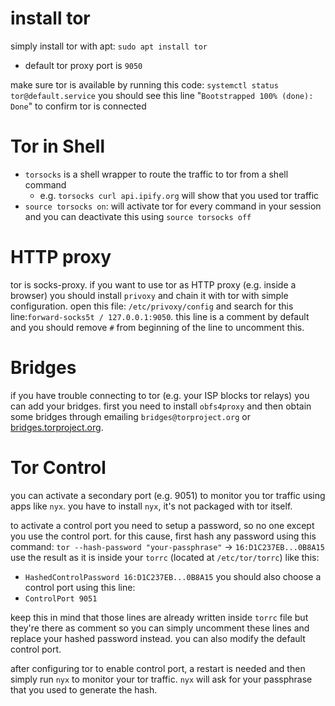 # install tor
simply install tor with apt:
`sudo apt install tor`

- default tor proxy port is `9050`

make sure tor is available by running this code:
`systemctl status tor@default.service`
you should see this line "`Bootstrapped 100% (done): Done`" to confirm tor is connected

# Tor in Shell
- `torsocks` is a shell wrapper to route the traffic to tor from a shell command
	- e.g. `torsocks curl api.ipify.org` will show that you used tor traffic
- `source torsocks on`: will activate tor for every command in your session and you can deactivate this using `source torsocks off` 

# HTTP proxy
tor is socks-proxy. if you want to use tor as HTTP proxy (e.g. inside a browser) you should install `privoxy` and chain it with tor with simple configuration. open this file: `/etc/privoxy/config` and search for this line:`forward-socks5t / 127.0.0.1:9050`. this line is a comment by default and you should remove `#` from beginning of the line to uncomment this.

# Bridges
if you have trouble connecting to tor (e.g. your ISP blocks tor relays) you can add your bridges. first you need to install `obfs4proxy` and then obtain some bridges through emailing `bridges@torproject.org` or [bridges.torproject.org](https://bridges.torproject.org/).

# Tor Control
you can activate a secondary port (e.g. 9051) to monitor you tor traffic using apps like `nyx`. you have to install `nyx`, it's not packaged with tor itself.

to activate a control port you need to setup a password, so no one except you use the control port. for this cause, first hash any password using this command:
`tor --hash-password "your-passphrase"` -> `16:D1C237EB...0B8A15` 
use the result as it is inside your `torrc` (located at `/etc/tor/torrc`) like this:
- `HashedControlPassword 16:D1C237EB...0B8A15` 
you should also choose a control port using this line:
- `ControlPort 9051`

keep this in mind that those lines are already written inside `torrc` file but they're there as comment so you can simply uncomment these lines and replace your hashed password instead. you can also modify the default control port.

after configuring tor to enable control port, a restart is needed and then simply run `nyx` to monitor your tor traffic. `nyx` will ask for your passphrase that you used to generate the hash.